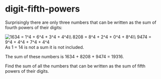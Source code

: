 # digit-fifth-powers
Surprisingly there are only three numbers that can be written as the sum of fourth powers of their digits:

<img src="https://latex.codecogs.com/png.latex?\bg_black&space;\fn_cm&space;1634&space;=&space;1^4&space;&plus;&space;6^4&space;&plus;&space;3^4&space;&plus;&space;4^4\\&space;8208&space;=&space;8^4&space;&plus;&space;2^4&space;&plus;&space;0^4&space;&plus;&space;8^4\\&space;9474&space;=&space;9^4&space;&plus;&space;4^4&space;&plus;&space;7^4&space;&plus;&space;4^4" title="1634 = 1^4 + 6^4 + 3^4 + 4^4\\ 8208 = 8^4 + 2^4 + 0^4 + 8^4\\ 9474 = 9^4 + 4^4 + 7^4 + 4^4" />
As 1 = 14 is not a sum it is not included.

The sum of these numbers is 1634 + 8208 + 9474 = 19316.

Find the sum of all the numbers that can be written as the sum of fifth powers of their digits.
